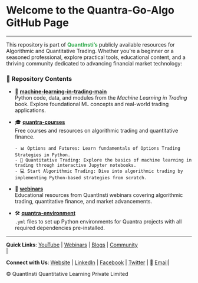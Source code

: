 # Welcome to the Quantra-Go-Algo GitHub Page

---
This repository is part of <a href="https://www.quantinsti.com" style="text-decoration: none; color: #28a745; font-weight: bold;"> **QuantInsti’s**</a> publicly available resources for Algorithmic and Quantitative Trading. Whether you’re a beginner or a seasoned professional, explore practical tools, educational content, and a thriving community dedicated to advancing financial market technology:

### 📂 Repository Contents

 - 📘 [**machine-learning-in-trading-main**](https://github.com/quantra-go-algo/machine-learning-in-trading-main)  
   Python code, data, and modules from the *Machine Learning in Trading* book. Explore foundational ML concepts and real-world trading applications.


 - 🎓 [**quantra-courses**](https://github.com/quantra-go-algo/quantra-courses)  
   Free courses and resources on algorithmic trading and quantitative finance.  
   
       - 📊 Options and Futures: Learn fundamentals of Options Trading Strategies in Python.
       - 🤖 Quantitative Trading: Explore the basics of machine learning in trading through interactive Jupyter notebooks.
       - 💻 Start Algorithmic Trading: Dive into algorithmic trading by implementing Python-based strategies from scratch.


 - 🎥 [**webinars**](https://github.com/quantra-go-algo/webinars)  
   Educational resources from QuantInsti webinars covering algorithmic trading, quantitative finance, and market advancements.


 - 🛠️ [**quantra-environment**](https://github.com/quantra-go-algo/quantra-environment)    
   `.yml` files to set up Python environments for Quantra projects with all required dependencies pre-installed.

---
**Quick Links**: [YouTube](https://www.youtube.com/user/quantinsti) | [Webinars](https://blog.quantinsti.com/tag/webinars/) | [Blogs](https://www.quantinsti.com/blog/) | [Community](https://quantra.quantinsti.com/community)  
|

**Connect with Us**: [Website](https://www.quantinsti.com) | [LinkedIn](https://www.linkedin.com/company/quantinsti) | [Facebook](https://www.facebook.com/quantinsti) | [Twitter](https://twitter.com/quantinsti) | 📧 [Email](mailto:support@quantinsti.com)|

© QuantInsti Quantitative Learning Private Limited
